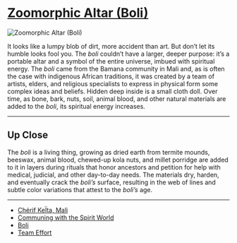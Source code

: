 # [Zoomorphic Altar (Boli)](http://artsmia.github.io/griot/#/o/115514)
![Zoomorphic Altar (Boli)](http://api.artsmia.org/images/115514/medium.jpg)

<p>It looks like a lumpy blob of dirt, more accident than art. But don’t let its humble looks fool you. The <i>boli</i> couldn’t have a larger, deeper purpose: it’s a portable altar and a symbol of the entire universe, imbued with spiritual energy. The <i>boli</i> came from the Bamana community in Mali and, as is often the case with indigenous African traditions, it was created by a team of artists, elders, and religious specialists to express in physical form some complex ideas and beliefs. Hidden deep inside is a small cloth doll. Over time, as bone, bark, nuts, soil, animal blood, and other natural materials are added to the <i>boli</i>, its spiritual energy increases.</p>

---

## Up Close
<p>The <i>boli </i>is a living thing, growing as dried earth from termite mounds, beeswax, animal blood, chewed-up kola nuts, and millet porridge are added to it in layers during rituals that honor ancestors and petition for help with medical, judicial, and other day-to-day needs. The materials dry, harden, and eventually crack the <i>boli’s</i> surface, resulting in the web of lines and subtle color variations that attest to the <i>boli’s</i> age.</p>

---

* [Chérif KeÏta, Mali ](../stories/chérif-keÏta-mali.md)
* [Communing with the Spirit World](../stories/communing-with-the-spirit-world.md)
* [Boli](../stories/boli.md)
* [Team Effort](../stories/team-effort.md)
